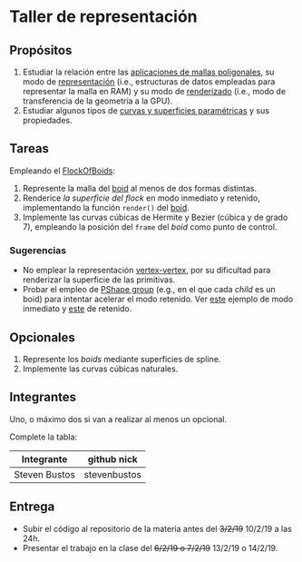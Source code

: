 # Taller de representación

## Propósitos

1. Estudiar la relación entre las [aplicaciones de mallas poligonales](https://github.com/VisualComputing/representation), su modo de [representación](https://en.wikipedia.org/wiki/Polygon_mesh) (i.e., estructuras de datos empleadas para representar la malla en RAM) y su modo de [renderizado](https://processing.org/tutorials/pshape/) (i.e., modo de transferencia de la geometría a la GPU).
2. Estudiar algunos tipos de [curvas y superficies paramétricas](https://github.com/VisualComputing/Curves) y sus propiedades.

## Tareas

Empleando el [FlockOfBoids](https://github.com/VisualComputing/frames/tree/master/examples/demos/FlockOfBoids):

1. Represente la malla del [boid](https://github.com/VisualComputing/frames/blob/master/examples/demos/FlockOfBoids/Boid.pde) al menos de dos formas distintas.
2. Renderice *la superficie del* _flock_ en modo inmediato y retenido, implementando la función ```render()``` del [boid](https://github.com/VisualComputing/frames/blob/master/examples/demos/FlockOfBoids/Boid.pde).
3. Implemente las curvas cúbicas de Hermite y Bezier (cúbica y de grado 7), empleando la posición del `frame` del _boid_ como punto de control.

### Sugerencias

* No emplear la representación [vertex-vertex](https://en.wikipedia.org/wiki/Polygon_mesh#Vertex-vertex_meshes), por su dificultad para renderizar la superficie de las primitivas.
* Probar el empleo de [PShape group](https://processing.org/reference/PShape_addChild_.html) (e.g.,  en el que cada _child_ es un boid) para intentar acelerar el modo retenido. Ver [este](https://github.com/processing/processing-docs/blob/master/content/examples/Demos/Performance/CubicGridImmediate/CubicGridImmediate.pde) ejemplo de modo inmediato y [este](https://github.com/processing/processing-docs/blob/master/content/examples/Demos/Performance/CubicGridRetained/CubicGridRetained.pde) de retenido.

## Opcionales

1. Represente los _boids_ mediante superficies de spline.
2. Implemente las curvas cúbicas naturales.

## Integrantes

Uno, o máximo dos si van a realizar al menos un opcional.

Complete la tabla:

| Integrante | github nick |
|------------|-------------|
|Steven Bustos|stevenbustos|

## Entrega

* Subir el código al repositorio de la materia antes del ~~3/2/19~~ 10/2/19 a las 24h.
* Presentar el trabajo en la clase del ~~6/2/19 o 7/2/19~~ 13/2/19 o 14/2/19.
